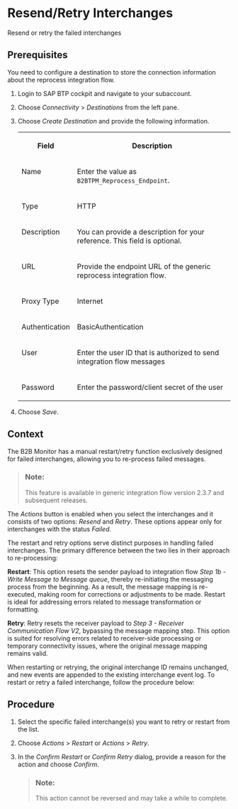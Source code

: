 <!-- loio86267270df794aed8329cf9d3a0c3481 -->

# Resend/Retry Interchanges

Resend or retry the failed interchanges



<a name="loio86267270df794aed8329cf9d3a0c3481__prereq_tdz_kpy_3dc"/>

## Prerequisites

You need to configure a destination to store the connection information about the reprocess integration flow.

1.  Login to SAP BTP cockpit and navigate to your subaccount.

2.  Choose *Connectivity* \> *Destinations* from the left pane.
3.  Choose *Create Destination* and provide the following information.


    <table>
    <tr>
    <th valign="top">

    Field
    
    </th>
    <th valign="top">

    Description
    
    </th>
    </tr>
    <tr>
    <td valign="top">
    
    Name
    
    </td>
    <td valign="top">
    
    Enter the value as `B2BTPM_Reprocess_Endpoint`.
    
    </td>
    </tr>
    <tr>
    <td valign="top">
    
    Type
    
    </td>
    <td valign="top">
    
    HTTP
    
    </td>
    </tr>
    <tr>
    <td valign="top">
    
    Description
    
    </td>
    <td valign="top">
    
    You can provide a description for your reference. This field is optional.
    
    </td>
    </tr>
    <tr>
    <td valign="top">
    
    URL
    
    </td>
    <td valign="top">
    
    Provide the endpoint URL of the generic reprocess integration flow.
    
    </td>
    </tr>
    <tr>
    <td valign="top">
    
    Proxy Type
    
    </td>
    <td valign="top">
    
    Internet
    
    </td>
    </tr>
    <tr>
    <td valign="top">
    
    Authentication
    
    </td>
    <td valign="top">
    
    BasicAuthentication
    
    </td>
    </tr>
    <tr>
    <td valign="top">
    
    User
    
    </td>
    <td valign="top">
    
    Enter the user ID that is authorized to send integration flow messages
    
    </td>
    </tr>
    <tr>
    <td valign="top">
    
    Password
    
    </td>
    <td valign="top">
    
    Enter the password/client secret of the user
    
    </td>
    </tr>
    </table>
    
4.  Choose *Save*.



<a name="loio86267270df794aed8329cf9d3a0c3481__context_vx4_wg4_hdc"/>

## Context

The B2B Monitor has a manual restart/retry function exclusively designed for failed interchanges, allowing you to re-process failed messages.

> ### Note:  
> This feature is available in generic integration flow version 2.3.7 and subsequent releases.

The *Actions* button is enabled when you select the interchanges and it consists of two options: *Resend* and *Retry*. These options appear only for interchanges with the status *Failed*.

The restart and retry options serve distinct purposes in handling failed interchanges. The primary difference between the two lies in their approach to re-processing:

**Restart**: This option resets the sender payload to integration flow *Step 1b - Write Message to Message queue*, thereby re-initiating the messaging process from the beginning. As a result, the message mapping is re-executed, making room for corrections or adjustments to be made. Restart is ideal for addressing errors related to message transformation or formatting.

**Retry**: Retry resets the receiver payload to *Step 3 - Receiver Communication Flow V2*, bypassing the message mapping step. This option is suited for resolving errors related to receiver-side processing or temporary connectivity issues, where the original message mapping remains valid.

When restarting or retrying, the original interchange ID remains unchanged, and new events are appended to the existing interchange event log. To restart or retry a failed interchange, follow the procedure below:



<a name="loio86267270df794aed8329cf9d3a0c3481__steps_hxh_xj4_hdc"/>

## Procedure

1.  Select the specific failed interchange\(s\) you want to retry or restart from the list.

2.  Choose *Actions* \> *Restart* or *Actions* \> *Retry*.

3.  In the *Confirm Restart* or *Confirm Retry* dialog, provide a reason for the action and choose *Confirm*.

    > ### Note:  
    > This action cannot be reversed and may take a while to complete.


